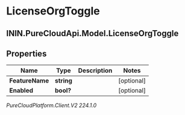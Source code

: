 # LicenseOrgToggle

## ININ.PureCloudApi.Model.LicenseOrgToggle

## Properties

|Name | Type | Description | Notes|
|------------ | ------------- | ------------- | -------------|
| **FeatureName** | **string** |  | [optional] |
| **Enabled** | **bool?** |  | [optional] |



_PureCloudPlatform.Client.V2 224.1.0_
